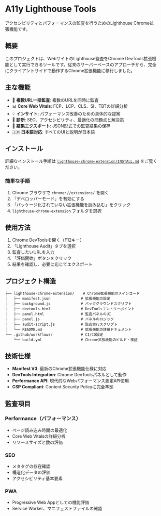 # A11y Lighthouse Tools

アクセシビリティとパフォーマンスの監査を行うためのLighthouse Chrome拡張機能です。

## 概要

このプロジェクトは、WebサイトのLighthouse監査をChrome DevTools拡張機能として実行できるツールです。従来のサーバーベースのアプローチから、完全にクライアントサイドで動作するChrome拡張機能に移行しました。

## 主な機能

- 🚀 **複数URL一括監査**: 複数のURLを同時に監査
- 📊 **Core Web Vitals**: FCP、LCP、CLS、SI、TBTの詳細分析
- 💡 **インサイト**: パフォーマンス改善のための具体的な提案
- 🔧 **診断**: SEO、アクセシビリティ、最適化の問題点と解決策
- 📁 **結果エクスポート**: JSON形式での監査結果の保存
- 🇯🇵 **日本語対応**: すべてのUIと説明が日本語

## インストール

詳細なインストール手順は [`lighthouse-chrome-extension/INSTALL.md`](./lighthouse-chrome-extension/INSTALL.md) をご覧ください。

### 簡単な手順

1. Chrome ブラウザで `chrome://extensions/` を開く
2. 「デベロッパーモード」を有効にする
3. 「パッケージ化されていない拡張機能を読み込む」をクリック
4. `lighthouse-chrome-extension` フォルダを選択

## 使用方法

1. Chrome DevToolsを開く（F12キー）
2. 「Lighthouse Audit」タブを選択
3. 監査したいURLを入力
4. 「評価開始」ボタンをクリック
5. 結果を確認し、必要に応じてエクスポート

## プロジェクト構造

```
├── lighthouse-chrome-extension/    # Chrome拡張機能のメインコード
│   ├── manifest.json              # 拡張機能の設定
│   ├── background.js              # バックグラウンドスクリプト
│   ├── devtools.html              # DevToolsエントリーポイント
│   ├── panel.html                 # 監査パネルのUI
│   ├── panel.js                   # パネルのロジック
│   ├── audit-script.js            # 監査実行スクリプト
│   └── README.md                  # 拡張機能の詳細ドキュメント
└── .github/workflows/             # CI/CD設定
    └── build.yml                  # Chrome拡張機能のビルド・検証
```

## 技術仕様

- **Manifest V3**: 最新のChrome拡張機能仕様に対応
- **DevTools Integration**: Chrome DevToolsパネルとして動作
- **Performance API**: 現代的なWebパフォーマンス測定API使用
- **CSP Compliant**: Content Security Policyに完全準拠

## 監査項目

### Performance（パフォーマンス）
- ページ読み込み時間の最適化
- Core Web Vitalsの詳細分析
- リソースサイズと数の評価

### SEO
- メタタグの存在確認
- 構造化データの評価
- アクセシビリティ基本要素

### PWA
- Progressive Web Appとしての機能評価
- Service Worker、マニフェストファイルの確認
